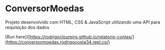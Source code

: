 # ConversorMoedas
Projeto desenvolvido com HTML, CSS &amp; JavaScript utilizando uma API para requisição dos dados

[Run here]([https://rodrigocloureiro.github.io/relatorio-contas/](https://conversormoedas.rodrigocosta34.repl.co/)
